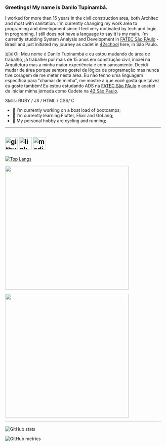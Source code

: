 ### Greetings! My name is Danilo Tupinambá.

I worked for more than 15 years in the civil construction area, both Architec and most with sanitation. I'm currently changing my work area to programing and development since I feel very motivated by tech and logic in programing.
I still does not have a language to say it is my main.
I'm currently studding System Analysis and Development in [FATEC São PAulo](http://www.fatecsp.br/) - Brasil and just initiated my journey as cadet in [42school](https://www.42sp.org.br/) here, in São Paulo.

🇧🇷
Oi, Meu nome é Danilo Tupinambá e eu estou mudando de área de trabalho, já trabalhei por mais de 15 anos em construção civil, iniciei na Arquitetura mas a minha maior experiência é com saneamento. Decidi mudar de área porque sempre gostei de lógica de programação mas nunca tive coragem de me meter nesta área.
Eu não tenho uma linguagem específica para "chamar de minha", me mostre a que você gosta que talvez eu goste também!
Eu estou estudando ADS na [FATEC São PAulo](http://www.fatecsp.br/) e acabei de iniciar minha jornada como Cadete na [42 São Paulo](https://www.42sp.org.br/).


Skills: RUBY  / JS / HTML / CSS/ C

- 🔭 I’m currently working on a boat load of bootcamps;
- 🌱 I’m currently learning Flutter, Elixir and GoLang;
- 🚴 My personal hobby are cycling and running;

------
[<img src='https://cdn.jsdelivr.net/npm/simple-icons@3.0.1/icons/github.svg' alt='github' height='40'>](https://github.com/DanTupi)  [<img src='https://cdn.jsdelivr.net/npm/simple-icons@3.0.1/icons/linkedin.svg' alt='linkedin' height='40'>](https://www.linkedin.com/in/danilo-tupinamba/)  [<img src='https://cdn.jsdelivr.net/npm/simple-icons@3.0.1/icons/medium.svg' alt='medium' height='40'>](https://tupinamba.medium.com/)  
------
[![Top Langs](https://github-readme-stats.vercel.app/api/top-langs/?username=DanTupi&layout=compact)](https://github.com/anuraghazra/github-readme-stats)

<p>
  <img src="https://wakatime.com/share/@DanTupi/344755e6-bf4e-4f1b-aba7-16322368a98e.svg" height="400"/>
</p>


<p>
  <img src="https://wakatime.com/share/@DanTupi/fb07c38f-028b-4397-82e8-db4a29c88cc8.svg" height="400"/>
</p>


------
![GitHub stats](https://github-readme-stats.vercel.app/api?username=DanTupi&show_icons=true&theme=dracula)

![GitHub metrics](https://metrics.lecoq.io/DanTupi)
